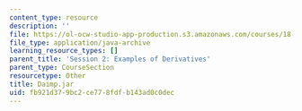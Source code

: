 ```yaml
---
content_type: resource
description: ''
file: https://ol-ocw-studio-app-production.s3.amazonaws.com/courses/18-01sc-single-variable-calculus-fall-2010/fb921d379bc2ce778fdfb143ad0c0dec_Daimp.jar
file_type: application/java-archive
learning_resource_types: []
parent_title: 'Session 2: Examples of Derivatives'
parent_type: CourseSection
resourcetype: Other
title: Daimp.jar
uid: fb921d37-9bc2-ce77-8fdf-b143ad0c0dec
---
```

